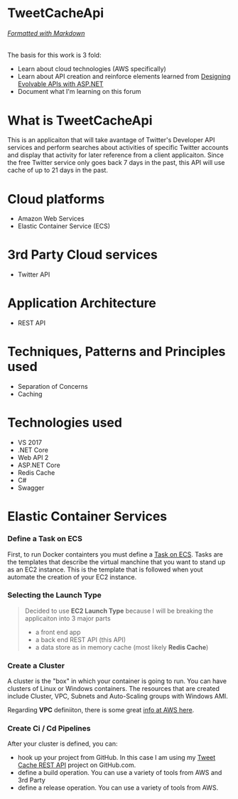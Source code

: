 # TweetCacheApi
###### [Formatted with Markdown](https://github.com/adam-p/markdown-here/wiki/Markdown-Here-Cheatsheet)

The basis for this work is 3 fold:
- Learn about cloud technologies (AWS specifically)
- Learn about API creation and reinforce elements learned from [Designing Evolvable APIs with ASP.NET](https://www.amazon.com/gp/product/1449337716/ref=oh_aui_detailpage_o05_s01?ie=UTF8&psc=1)
- Document what I'm learning on this forum 

# What is TweetCacheApi
  
This is an applicaiton that will take avantage of Twitter's Developer API services and perform searches about activities of specific Twitter accounts and display that activity for later reference from a client applicaiton. Since the free Twitter service only goes back 7 days in the past, this API will use cache of up to 21 days in the past.

# Cloud platforms
- Amazon Web Services
- Elastic Container Service (ECS)

# 3rd Party Cloud services
- Twitter API

# Application Architecture
- REST API


# Techniques, Patterns and Principles used
- Separation of Concerns
- Caching

# Technologies used
- VS 2017
- .NET Core
- Web API 2
- ASP.NET Core
- Redis Cache
- C#
- Swagger

# Elastic Container Services

### Define a Task on ECS
First, to run Docker containters you must define a [Task on ECS](https://docs.aws.amazon.com/AmazonECS/latest/developerguide/task_definitions.html).
Tasks are the templates that describe the virtual manchine that you want to stand up as an EC2 instance. This is the
template that is followed when yout automate the creation of your EC2 instance.

### Selecting the Launch Type
> Decided to use **EC2 Launch Type** because I will be breaking the applicaiton into 3 major parts
> - a front end app
> - a back end REST API (this API)
> - a data store as in memory cache (most likely **Redis Cache**) 

### Create a Cluster
A cluster is the "box" in which your container is going to run. You can have clusters of Linux or Windows containers.
The resources that are created include Cluster, VPC, Subnets and Auto-Scaling groups with Windows AMI.

Regarding **VPC** definiiton, there is some great [info at AWS here](https://docs.aws.amazon.com/AmazonVPC/latest/UserGuide/VPC_Subnets.html).

### Create Ci / Cd Pipelines
After your cluster is defined, you can:
- hook up your project from GitHub. In this case I am using my [Tweet Cache REST API](https://github.com/anibalvelarde/TweetCacheApi) project on GitHub.com.
- define a build operation. You can use a variety of tools from AWS and 3rd Party
- define a release operation. You can use a variety of tools from AWS. 

